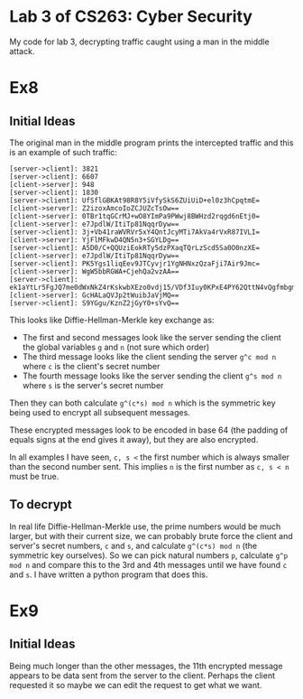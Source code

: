 # Lab 3 of CS263: Cyber Security

My code for lab 3, decrypting traffic caught using a man in the middle attack.

# Ex8

## Initial Ideas

The original man in the middle program prints the intercepted traffic and this is an example of such traffic:

```
[server->client]: 3821
[server->client]: 6607
[client->server]: 948
[server->client]: 1830
[server->client]: UfSflGBKAt98R8Y5iVfySkS6ZUiUiD+el0z3hCpqtmE=
[client->server]: Z2izoxAmcoIoZCJUZcTsOw==
[client->server]: 0TBr1tqGCrMJ+wO8YImPa9PWwj8BWHzd2rqgd6nEtj0=
[client->server]: e7JpdlW/ItiTp81NqqrDyw==
[server->client]: 3j+Vb41raWVRVr5xY4QntJcyMTi7AkVa4rVxR87IVLI=
[client->server]: YjFlMFkwD4QN5n3+SGYLDg==
[server->client]: A5D0/C+QQUziEokRTy5dzPXaqTQrLzScd5Sa0O0nzXE=
[client->server]: e7JpdlW/ItiTp81NqqrDyw==
[server->client]: PK5Ygs1liqEev9JTCyvjr1YgNHNxzQzaFji7Air9Jmc=
[client->server]: WgW5bbRGWA+CjehQa2vzAA==
[server->client]: ek1aYtLr5FgJQ7me0dWxNkZ4rKskwbXEzo0vdj15/VDf3Iuy0KPxE4PY62QttN4vQgfmbgmarKBzWkPk+1qeNW226lw98hHmzJ2kpz0NF0c=
[client->server]: GcHALaQVJp2tWuibJaVjMQ==
[server->client]: S9YGgu/KznZ2jGyY0+sYvQ==
```

This looks like Diffie-Hellman-Merkle key exchange as:

- The first and second messages look like the server sending the client the global variables `g` and `n` (not sure which order)
- The third message looks like the client sending the server `g^c mod n` where `c` is the client's secret number
- The fourth message looks like the server sending the client `g^s mod n` where `s` is the server's secret number

Then they can both calculate `g^(c*s) mod n` which is the symmetric key being used to encrypt all subsequent messages.

These encrypted messages look to be encoded in base 64 (the padding of equals signs at the end gives it away), but they are also encrypted.

In all examples I have seen, `c, s <` the first number which is always smaller than the second number sent. This implies `n` is the first number as `c, s < n` must be true.

## To decrypt

In real life Diffie-Hellman-Merkle use, the prime numbers would be much larger, but with their current size, we can probably brute force the client and server's secret numbers, `c` and `s`, and calculate `g^(c*s) mod n` (the symmetric key ourselves). So we can pick natural numbers `p`, calculate `g^p mod n` and compare this to the 3rd and 4th messages until we have found `c` and `s`. I have written a python program that does this.

# Ex9

## Initial Ideas

Being much longer than the other messages, the 11th encrypted message appears to be data sent from the server to the client. Perhaps the client requested it so maybe we can edit the request to get what we want.